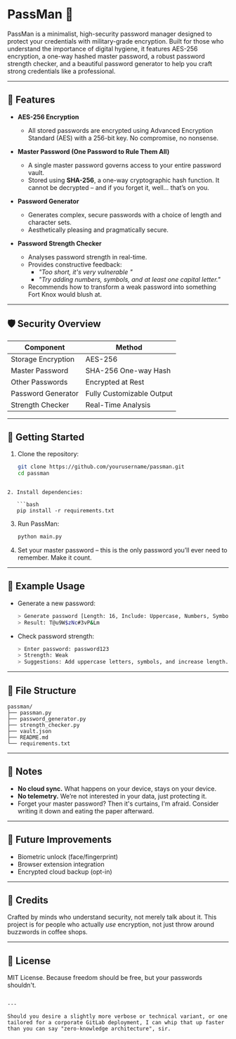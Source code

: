 # PassMan 🔐

PassMan is a minimalist, high-security password manager designed to protect your credentials with military-grade encryption. Built for those who understand the importance of digital hygiene, it features AES-256 encryption, a one-way hashed master password, a robust password strength checker, and a beautiful password generator to help you craft strong credentials like a professional.

---

## 🔧 Features

- **AES-256 Encryption**
  - All stored passwords are encrypted using Advanced Encryption Standard (AES) with a 256-bit key. No compromise, no nonsense.

- **Master Password (One Password to Rule Them All)**
  - A single master password governs access to your entire password vault.
  - Stored using **SHA-256**, a one-way cryptographic hash function. It cannot be decrypted – and if you forget it, well… that’s on you.

- **Password Generator**
  - Generates complex, secure passwords with a choice of length and character sets.
  - Aesthetically pleasing and pragmatically secure.

- **Password Strength Checker**
  - Analyses password strength in real-time.
  - Provides constructive feedback:
    - *"Too short, it's very vulnerable "*
    - *"Try adding numbers, symbols, and at least one capital letter."*
  - Recommends how to transform a weak password into something Fort Knox would blush at.

---

## 🛡️ Security Overview

| Component           | Method                    |
|--------------------|---------------------------|
| Storage Encryption | AES-256                   |
| Master Password     | SHA-256 One-way Hash      |
| Other Passwords     | Encrypted at Rest         |
| Password Generator  | Fully Customizable Output |
| Strength Checker    | Real-Time Analysis        |

---

## 🚀 Getting Started

1. Clone the repository:
   ```bash
   git clone https://github.com/yourusername/passman.git
   cd passman
```

2. Install dependencies:

   ```bash
   pip install -r requirements.txt
   ```

3. Run PassMan:

   ```bash
   python main.py
   ```

4. Set your master password – this is the only password you’ll ever need to remember. Make it count.

---

## 🧪 Example Usage

* Generate a new password:

  ```bash
  > Generate password [Length: 16, Include: Uppercase, Numbers, Symbols]
  > Result: T@u9W$zNc#3vP&Lm
  ```

* Check password strength:

  ```bash
  > Enter password: password123
  > Strength: Weak
  > Suggestions: Add uppercase letters, symbols, and increase length.
  ```

---

## 📁 File Structure

```
passman/
├── passman.py
├── password_generator.py
├── strength_checker.py
├── vault.json
├── README.md
└── requirements.txt
```

---

## 📝 Notes

* **No cloud sync.** What happens on your device, stays on your device.
* **No telemetry.** We’re not interested in your data, just protecting it.
* Forget your master password? Then it's curtains, I'm afraid. Consider writing it down and eating the paper afterward.

---

## 🧠 Future Improvements

* Biometric unlock (face/fingerprint)
* Browser extension integration
* Encrypted cloud backup (opt-in)

---

## 👑 Credits

Crafted by minds who understand security, not merely talk about it. This project is for people who actually *use* encryption, not just throw around buzzwords in coffee shops.

---

## 📜 License

MIT License. Because freedom should be free, but your passwords shouldn't.

```

---

Should you desire a slightly more verbose or technical variant, or one tailored for a corporate GitLab deployment, I can whip that up faster than you can say "zero-knowledge architecture", sir.
```

